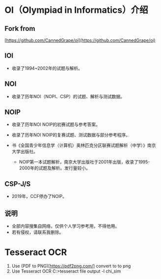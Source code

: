 # OI（Olympiad in Informatics）介绍
## Fork from
[https://github.com/CannedGrape/oi](https://github.com/CannedGrape/oi)
## IOI

* 收录了1994~2002年的试题与解析。

## NOI

* 收录了历年NOI（NOPI、CSP）的试题、解析与测试数据。

## NOIP

* 收录了历年NOI NOIP的初赛试题与参考答案。
* 收录了历年NOI NOIP的复赛试题、测试数据与部分参考程序。
* 书《全国青少年信息学（计算机）奥林匹克分区联赛试题解析（中学）》南京大学出版社。

  - NOIP第一本试题解析，南京大学出版社于2001年出版，收录了1995-2000年的试题及解析。发行量较小。

## CSP-J/S

* 2019年，CCF停办了NOIP。

## 说明

* 全部内容搜集自网络，仅供个人学习参考用，不得他用。
* 若有侵权，请联系我删除。

# Tesseract OCR
1. Use (PDF to PNG)[https://pdf2png.com/] convert to to png
2. Use Tesseract OCR
C:\>tesseract file output -l chi_sim

